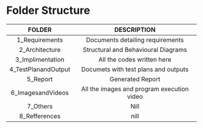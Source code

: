 # Folder Structure

|FOLDER|DESCRIPTION|
|:---:|:----:|
|1_Requirements|Documents detailing requirements|
|2_Architecture|Structural and Behavioural Diagrams|
|3_Implimentation|All the codes written here|
|4_TestPlanandOutput|Documets with test plans and outputs|
|5_Report|Generated Report|
|6_ImagesandVideos|All the images and program execution video|
|7_Others|Nill|
|8_Refferences|nill|


